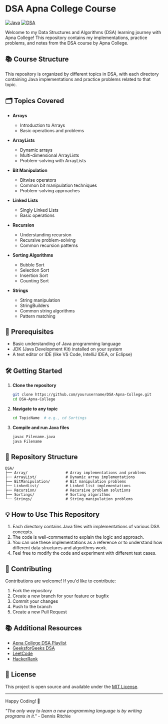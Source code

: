 # DSA Apna College Course

[![Java](https://img.shields.io/badge/Java-ED8B00?style=for-the-badge&logo=openjdk&logoColor=white)](https://www.java.com/)
[![DSA](https://img.shields.io/badge/DSA-4A90E2?style=for-the-badge&logo=databricks&logoColor=white)](https://www.geeksforgeeks.org/data-structures/)

Welcome to my Data Structures and Algorithms (DSA) learning journey with Apna College! This repository contains my implementations, practice problems, and notes from the DSA course by Apna College.

## 📚 Course Structure

This repository is organized by different topics in DSA, with each directory containing Java implementations and practice problems related to that topic.

## 🗂 Topics Covered

- **Arrays**
  - Introduction to Arrays
  - Basic operations and problems

- **ArrayLists**
  - Dynamic arrays
  - Multi-dimensional ArrayLists
  - Problem-solving with ArrayLists

- **Bit Manipulation**
  - Bitwise operators
  - Common bit manipulation techniques
  - Problem-solving approaches

- **Linked Lists**
  - Singly Linked Lists
  - Basic operations

- **Recursion**
  - Understanding recursion
  - Recursive problem-solving
  - Common recursion patterns

- **Sorting Algorithms**
  - Bubble Sort
  - Selection Sort
  - Insertion Sort
  - Counting Sort

- **Strings**
  - String manipulation
  - StringBuilders
  - Common string algorithms
  - Pattern matching

## 🚀 Prerequisites

- Basic understanding of Java programming language
- JDK (Java Development Kit) installed on your system
- A text editor or IDE (like VS Code, IntelliJ IDEA, or Eclipse)

## 🛠 Getting Started

1. **Clone the repository**
   ```bash
   git clone https://github.com/yourusername/DSA-Apna-College.git
   cd DSA-Apna-College
   ```

2. **Navigate to any topic**
   ```bash
   cd TopicName  # e.g., cd Sortings
   ```

3. **Compile and run Java files**
   ```bash
   javac Filename.java
   java Filename
   ```

## 📁 Repository Structure

```
DSA/
├── Array/                 # Array implementations and problems
├── ArrayList/             # Dynamic array implementations
├── BitManipulation/       # Bit manipulation problems
├── LinkedList/            # Linked list implementations
├── Recursion/             # Recursive problem solutions
├── Sortings/              # Sorting algorithms
└── Strings/               # String manipulation problems
```

## 💡 How to Use This Repository

1. Each directory contains Java files with implementations of various DSA concepts.
2. The code is well-commented to explain the logic and approach.
3. You can use these implementations as a reference or to understand how different data structures and algorithms work.
4. Feel free to modify the code and experiment with different test cases.

## 🤝 Contributing

Contributions are welcome! If you'd like to contribute:

1. Fork the repository
2. Create a new branch for your feature or bugfix
3. Commit your changes
4. Push to the branch
5. Create a new Pull Request

## 📚 Additional Resources

- [Apna College DSA Playlist](https://www.youtube.com/playlist?list=PLfqMhTWNBTe3LtFWcvwpqTkUSlB32kJop)
- [GeeksforGeeks DSA](https://www.geeksforgeeks.org/data-structures/)
- [LeetCode](https://leetcode.com/)
- [HackerRank](https://www.hackerrank.com/domains/tutorials/10-days-of-java)

## 📝 License

This project is open source and available under the [MIT License](LICENSE).

---

Happy Coding! 🚀

*"The only way to learn a new programming language is by writing programs in it."* - Dennis Ritchie
